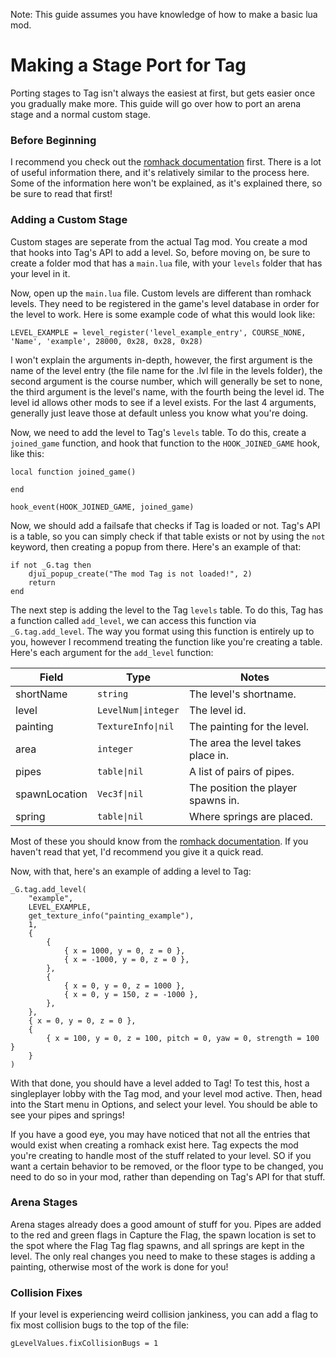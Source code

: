 Note: This guide assumes you have knowledge of how to make a basic lua mod.

# Making a Stage Port for Tag

Porting stages to Tag isn't always the easiest at first, but gets easier once you gradually make more.
This guide will go over how to port an arena stage and a normal custom stage.

### Before Beginning

I recommend you check out the [romhack documentation](ROMHACKS.md) first. There is a lot of useful information there, and it's relatively similar to the process here. Some of the information here won't be explained, as it's explained there, so be sure to read that first!

### Adding a Custom Stage

Custom stages are seperate from the actual Tag mod. You create a mod that hooks into Tag's API to add a level. So, before moving on, be sure to create a folder mod that has a `main.lua` file, with your `levels` folder that has your level in it.

Now, open up the `main.lua` file. Custom levels are different than romhack levels. They need to be registered in the game's level database in order for the level to work. Here is some example code of what this would look like:

```
LEVEL_EXAMPLE = level_register('level_example_entry', COURSE_NONE, 'Name', 'example', 28000, 0x28, 0x28, 0x28)
```

I won't explain the arguments in-depth, however, the first argument is the name of the level entry (the file name for the .lvl file in the levels folder), the second argument is the course number, which will generally be set to none, the third argument is the level's name, with the fourth being the level id. The level id allows other mods to see if a level exists. For the last 4 arguments, generally just leave those at default unless you know what you're doing.

Now, we need to add the level to Tag's `levels` table. To do this, create a `joined_game` function, and hook that function to the `HOOK_JOINED_GAME` hook, like this:

```
local function joined_game()

end

hook_event(HOOK_JOINED_GAME, joined_game)
```

Now, we should add a failsafe that checks if Tag is loaded or not. Tag's API is a table, so you can simply check if that table exists or not by using the `not` keyword, then creating a popup from there. Here's an example of that:

```
if not _G.tag then
    djui_popup_create("The mod Tag is not loaded!", 2)
    return
end
```

The next step is adding the level to the Tag `levels` table. To do this, Tag has a function called `add_level`, we can access this function via `_G.tag.add_level`. The way you format using this function is entirely up to you, however I recommend treating the function like you're creating a table. Here's each argument for the `add_level` function:

| Field | Type | Notes |
| ----- | ---- | ----- |
| shortName | `string` | The level's shortname.
| level | `LevelNum\|integer` | The level id.
| painting | `TextureInfo\|nil` | The painting for the level.
| area | `integer` | The area the level takes place in.
| pipes | `table\|nil` | A list of pairs of pipes.
| spawnLocation | `Vec3f\|nil` | The position the player spawns in.
| spring | `table\|nil` | Where springs are placed.

Most of these you should know from the [romhack documentation](ROMHACKS.md). If you haven't read that yet, I'd recommend you give it a quick read.

Now, with that, here's an example of adding a level to Tag:

```
_G.tag.add_level(
    "example",
    LEVEL_EXAMPLE,
    get_texture_info("painting_example"),
    1,
    {
        {
            { x = 1000, y = 0, z = 0 },
            { x = -1000, y = 0, z = 0 },
        },
        {
            { x = 0, y = 0, z = 1000 },
            { x = 0, y = 150, z = -1000 },
        },
    },
    { x = 0, y = 0, z = 0 },
    {
        { x = 100, y = 0, z = 100, pitch = 0, yaw = 0, strength = 100 }
    }
)
```

With that done, you should have a level added to Tag! To test this, host a singleplayer lobby with the Tag mod, and your level mod active. Then, head into the Start menu in Options, and select your level. You should be able to see your pipes and springs!

If you have a good eye, you may have noticed that not all the entries that would exist when creating a romhack exist here. Tag expects the mod you're creating to handle most of the stuff related to your level. SO if you want a certain behavior to be removed, or the floor type to be changed, you need to do so in your mod, rather than depending on Tag's API for that stuff.

### Arena Stages

Arena stages already does a good amount of stuff for you. Pipes are added to the red and green flags in Capture the Flag, the spawn location is set to the spot where the Flag Tag flag spawns, and all springs are kept in the level. The only real changes you need to make to these stages is adding a painting, otherwise most of the work is done for you!

### Collision Fixes

If your level is experiencing weird collision jankiness, you can add a flag to fix most collision bugs to the top of the file:

```
gLevelValues.fixCollisionBugs = 1
```
